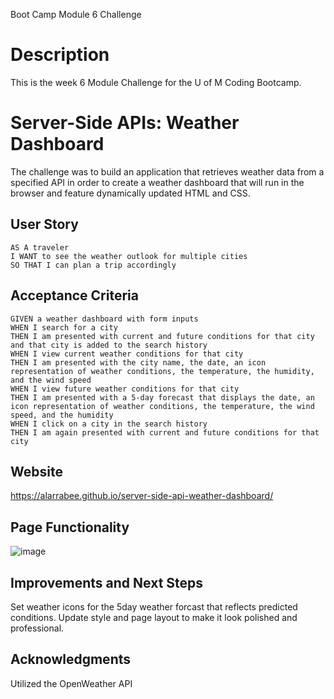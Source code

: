 Boot Camp Module 6 Challenge

# Description
This is the week 6 Module Challenge for the U of M Coding Bootcamp.

# Server-Side APIs: Weather Dashboard
The challenge was to build an application that retrieves weather data from a specified API in order to create a weather dashboard that will run in the browser and feature dynamically updated HTML and CSS. 

## User Story
```
AS A traveler
I WANT to see the weather outlook for multiple cities
SO THAT I can plan a trip accordingly
```

## Acceptance Criteria
```
GIVEN a weather dashboard with form inputs
WHEN I search for a city
THEN I am presented with current and future conditions for that city and that city is added to the search history
WHEN I view current weather conditions for that city
THEN I am presented with the city name, the date, an icon representation of weather conditions, the temperature, the humidity, and the wind speed
WHEN I view future weather conditions for that city
THEN I am presented with a 5-day forecast that displays the date, an icon representation of weather conditions, the temperature, the wind speed, and the humidity
WHEN I click on a city in the search history
THEN I am again presented with current and future conditions for that city
```

## Website
https://alarrabee.github.io/server-side-api-weather-dashboard/

## Page Functionality
![image](https://github.com/alarrabee/server-side-api-weather-dashboard/assets/149320486/c2ad6a60-4f1d-43b1-8ec9-a726e34cf9bd)


## Improvements and Next Steps
Set weather icons for the 5day weather forcast that reflects predicted conditions. Update style and page layout to make it look polished and professional. 

## Acknowledgments
Utilized the OpenWeather API
